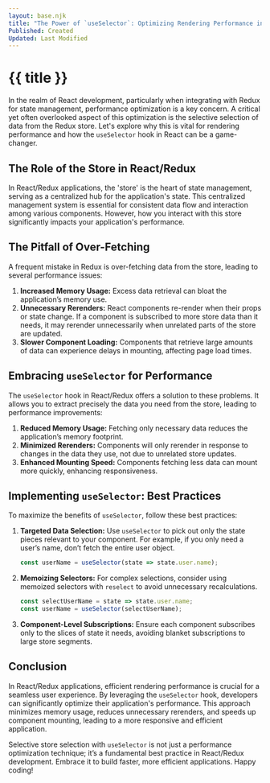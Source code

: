 ```yaml
---
layout: base.njk
title: "The Power of `useSelector`: Optimizing Rendering Performance in React/Redux"
Published: Created
Updated: Last Modified
---
```


# {{ title }}

In the realm of React development, particularly when integrating with Redux for state management, performance optimization is a key concern. A critical yet often overlooked aspect of this optimization is the selective selection of data from the Redux store. Let's explore why this is vital for rendering performance and how the `useSelector` hook in React can be a game-changer.

## The Role of the Store in React/Redux

In React/Redux applications, the 'store' is the heart of state management, serving as a centralized hub for the application's state. This centralized management system is essential for consistent data flow and interaction among various components. However, how you interact with this store significantly impacts your application's performance.

## The Pitfall of Over-Fetching

A frequent mistake in Redux is over-fetching data from the store, leading to several performance issues:

1. **Increased Memory Usage:** Excess data retrieval can bloat the application’s memory use.
2. **Unnecessary Rerenders:** React components re-render when their props or state change. If a component is subscribed to more store data than it needs, it may rerender unnecessarily when unrelated parts of the store are updated.
3. **Slower Component Loading:** Components that retrieve large amounts of data can experience delays in mounting, affecting page load times.

## Embracing `useSelector` for Performance

The `useSelector` hook in React/Redux offers a solution to these problems. It allows you to extract precisely the data you need from the store, leading to performance improvements:

1. **Reduced Memory Usage:** Fetching only necessary data reduces the application’s memory footprint.
2. **Minimized Rerenders:** Components will only rerender in response to changes in the data they use, not due to unrelated store updates.
3. **Enhanced Mounting Speed:** Components fetching less data can mount more quickly, enhancing responsiveness.

## Implementing `useSelector`: Best Practices

To maximize the benefits of `useSelector`, follow these best practices:

1. **Targeted Data Selection:** Use `useSelector` to pick out only the state pieces relevant to your component. For example, if you only need a user’s name, don’t fetch the entire user object.
   
   ```javascript
   const userName = useSelector(state => state.user.name);
   ```

2. **Memoizing Selectors:** For complex selections, consider using memoized selectors with `reselect` to avoid unnecessary recalculations.
   
   ```javascript
   const selectUserName = state => state.user.name;
   const userName = useSelector(selectUserName);
   ```

3. **Component-Level Subscriptions:** Ensure each component subscribes only to the slices of state it needs, avoiding blanket subscriptions to large store segments.

## Conclusion

In React/Redux applications, efficient rendering performance is crucial for a seamless user experience. By leveraging the `useSelector` hook, developers can significantly optimize their application's performance. This approach minimizes memory usage, reduces unnecessary rerenders, and speeds up component mounting, leading to a more responsive and efficient application.

Selective store selection with `useSelector` is not just a performance optimization technique; it’s a fundamental best practice in React/Redux development. Embrace it to build faster, more efficient applications. Happy coding!